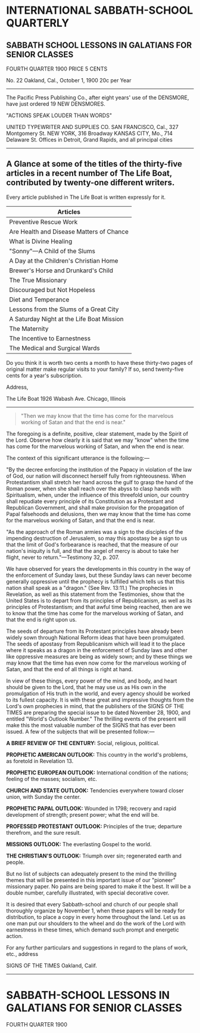 # INTERNATIONAL SABBATH-SCHOOL QUARTERLY

## SABBATH SCHOOL LESSONS IN GALATIANS FOR SENIOR CLASSES

FOURTH QUARTER 1900                                          PRICE 5 CENTS

No. 22               Oakland, Cal., October 1, 1900                  20c per Year

---

The Pacific Press Publishing Co., after eight years' use of the DENSMORE, have just ordered 19 NEW DENSMORES.

"ACTIONS SPEAK LOUDER THAN WORDS"

UNITED TYPEWRITER AND SUPPLIES CO.
SAN FRANCISCO, Cal., 327 Montgomery St.   NEW YORK, 316 Broadway
KANSAS CITY, Mo., 714 Delaware St.      Offices in Detroit, Grand Rapids, and all principal cities

---

## A Glance at some of the titles of the thirty-five articles in a recent number of The Life Boat, contributed by twenty-one different writers.

Every article published in The Life Boat is written expressly for it.

| Articles |
|----------|
| Preventive Rescue Work | Our Aged Fathers |
| Are Health and Disease Matters of Chance | What Summer Means to People who Live in Crowded Tenements |
| What is Divine Healing | He Heard the Story for Forty-two Nights |
| "Sonny"—A Child of the Slums | He Could Not Understand Why |
| A Day at the Children's Christian Home | A Friendly Chat with the Prisoners |
| Brewer's Horse and Drunkard's Child | A Prisoner Freely Expresses Himself |
| The True Missionary | The Wife's Simple Message Touched His Heart |
| Discouraged but Not Hopeless | The Lord's Leading |
| Diet and Temperance | My Conversion |
| Lessons from the Slums of a Great City | Practical Thoughts for Christian Workers |
| A Saturday Night at the Life Boat Mission | Baptism |
| The Maternity | A Redeemed Slave |
| The Incentive to Earnestness | A Jail Meeting |
| The Medical and Surgical Wards | Ice Cream and Soda Water Money |

Do you think it is worth two cents a month to have these thirty-two pages of original matter make regular visits to your family? If so, send twenty-five cents for a year's subscription.

Address,

The Life Boat
1926 Wabash Ave.                        Chicago, Illinois

---

> "Then we may know that the time has come for the marvelous working of Satan and that the end is near."

The foregoing is a definite, positive, clear statement, made by the Spirit of the Lord. Observe how clearly it is said that we may "know" when the time has come for the marvelous working of Satan, and when the end is near.

The context of this significant utterance is the following:—

"By the decree enforcing the institution of the Papacy in violation of the law of God, our nation will disconnect herself fully from righteousness. When Protestantism shall stretch her hand across the gulf to grasp the hand of the Roman power, when she shall reach over the abyss to clasp hands with Spiritualism, when, under the influence of this threefold union, our country shall repudiate every principle of its Constitution as a Protestant and Republican Government, and shall make provision for the propagation of Papal falsehoods and delusions, then we may know that the time has come for the marvelous working of Satan, and that the end is near.

"As the approach of the Roman armies was a sign to the disciples of the impending destruction of Jerusalem, so may this apostasy be a sign to us that the limit of God's forbearance is reached, that the measure of our nation's iniquity is full, and that the angel of mercy is about to take her flight, never to return."—Testimony 32, p. 207.

We have observed for years the developments in this country in the way of the enforcement of Sunday laws, but these Sunday laws can never become generally oppressive until the prophecy is fulfilled which tells us that this nation shall speak as a "dragon." (See Rev. 13:11.) The prophecies in Revelation, as well as this statement from the Testimonies, show that the United States is to depart from its principles of Republicanism, as well as its principles of Protestantism; and that awful time being reached, then are we to know that the time has come for the marvelous working of Satan, and that the end is right upon us.

The seeds of departure from its Protestant principles have already been widely sown through National Reform ideas that have been promulgated. The seeds of apostasy from Republicanism which will lead it to the place where it speaks as a dragon in the enforcement of Sunday laws and other like oppressive measures are being as widely sown; and by these things we may know that the time has even now come for the marvelous working of Satan, and that the end of all things is right at hand.

In view of these things, every power of the mind, and body, and heart should be given to the Lord, that he may use us as His own in the promulgation of His truth in the world, and every agency should be worked to its fullest capacity. It is with these great and impressive thoughts from the Lord's own prophecies in mind, that the publishers of the SIGNS OF THE TIMES are preparing the special issue to be dated November 28, 1900, and entitled "World's Outlook Number." The thrilling events of the present will make this the most valuable number of the SIGNS that has ever been issued. A few of the subjects that will be presented follow:—

**A BRIEF REVIEW OF THE CENTURY:** Social, religious, political.

**PROPHETIC AMERICAN OUTLOOK:** This country in the world's problems, as foretold in Revelation 13.

**PROPHETIC EUROPEAN OUTLOOK:** International condition of the nations; feeling of the masses; socialism, etc.

**CHURCH AND STATE OUTLOOK:** Tendencies everywhere toward closer union, with Sunday the center.

**PROPHETIC PAPAL OUTLOOK:** Wounded in 1798; recovery and rapid development of strength; present power; what the end will be.

**PROFESSED PROTESTANT OUTLOOK:** Principles of the true; departure therefrom, and the sure result.

**MISSIONS OUTLOOK:** The everlasting Gospel to the world.

**THE CHRISTIAN'S OUTLOOK:** Triumph over sin; regenerated earth and people.

But no list of subjects can adequately present to the mind the thrilling themes that will be presented in this important issue of our "pioneer" missionary paper. No pains are being spared to make it the best. It will be a double number, carefully illustrated, with special decorative cover.

It is desired that every Sabbath-school and church of our people shall thoroughly organize by November 1, when these papers will be ready for distribution, to place a copy in every home throughout the land. Let us as one man put our shoulders to the wheel and do the work of the Lord with earnestness in these times, which demand such prompt and energetic action.

For any further particulars and suggestions in regard to the plans of work, etc., address

SIGNS OF THE TIMES
Oakland, Calif.

---

# SABBATH-SCHOOL LESSONS IN GALATIANS FOR SENIOR CLASSES

FOURTH QUARTER 1900